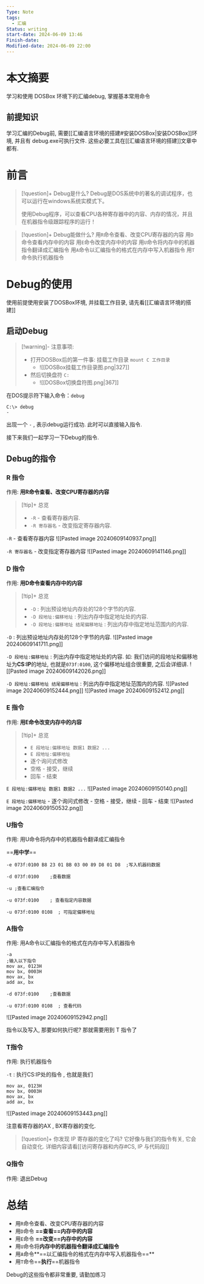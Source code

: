 ```yaml
---
Type: Note
tags:
  - 汇编
Status: writing
start-date: 2024-06-09 13:46
Finish-date: 
Modified-date: 2024-06-09 22:00
---
```


# 本文摘要
学习和使用 DOSBox 环境下的汇编debug, 掌握基本常用命令

## 前提知识
学习汇编的Debug前, 需要[[汇编语言环境的搭建#安装DOSBox|安装DOSBox]]环境, 并且有 debug.exe可执行文件. 这些必要工具在[[汇编语言环境的搭建]]文章中都有. 


# 前言


> [!question]+ Debug是什么?
> Debug是DOS系统中的著名的调试程序，也可以运行在windows系统实模式下。
> 
> 使用Debug程序，可以查看CPU各种寄存器中的内容、内存的情况，并且在机器指令级跟踪程序的运行！


> [!question]+ Debug能做什么?
> 用`R`命令查看、改变CPU寄存器的内容
> 用`D`命令查看内存中的内容
> 用`E`命令改变内存中的内容
> 用`U`命令将内存中的机器指令翻译成汇编指令
> 用`A`命令以汇编指令的格式在内存中写入机器指令
> 用`T`命令执行机器指令


# Debug的使用
使用前提使用安装了DOSBox环境, 并挂载工作目录, 请先看[[汇编语言环境的搭建]]
## 启动Debug
> [!warning]- 注意事项:
> - 打开DOSBox后的第一件事: 挂载工作目录 `mount C 工作目录`
> 	- ![[DOSBox挂载工作目录图.png|327]]
> - 然后切换盘符 `C:`
> 	- ![[DOSBox切换盘符图.png|367]]

在DOS提示符下输入命令：`debug`
```z80
C:\> debug
-
```
出现一个 `-` , 表示debug运行成功. 此时可以直接输入指令. 

接下来我们一起学习一下Debug的指令.
## Debug的指令

### R 指令
作用: **用R命令查看、改变CPU寄存器的内容**
> [!tip]+ 总览
> - `-R` - 查看寄存器内容.
> - `-R 寄存器名` - 改变指定寄存器内容.


`-R` - 查看寄存器内容
![[Pasted image 20240609140937.png]]


`-R 寄存器名` - 改变指定寄存器内容
![[Pasted image 20240609141146.png]]


### D 指令
作用: **用D命令查看内存中的内容**
> [!tip]+ 总览
> - `-D` :  列出预设地址内存处的128个字节的内容.
> - `-D 段地址:偏移地址` : 列出内存中指定地址处的内容.
> - `-D 段地址:偏移地址 结尾偏移地址` : 列出内存中指定地址范围内的内容.

`-D` :  列出预设地址内存处的128个字节的内容.
![[Pasted image 20240609141711.png]]

 
 `-D 段地址:偏移地址` : 列出内存中指定地址处的内容. 如: 我们访问的段地址和偏移地址为**CS:IP**的地址, 也就是`073f:0100`, 这个偏移地址组合很重要, 之后会详细讲.
 ![[Pasted image 20240609142026.png]]
 
`-D 段地址:偏移地址 结尾偏移地址` : 列出内存中指定地址范围内的内容.
![[Pasted image 20240609152444.png]]
![[Pasted image 20240609152412.png]]

### E 指令
作用: **用E命令改变内存中的内容**

> [!tip]+ 总览
> -  `E 段地址:偏移地址 数据1 数据2 ...`
> -  `E 段地址:偏移地址`
> 	-  逐个询问式修改
> 	-  空格 - 接受，继续
> 	-  回车 - 结束

`E 段地址:偏移地址 数据1 数据2 ...`
![[Pasted image 20240609150140.png]]

  `E 段地址:偏移地址`
 	-  逐个询问式修改
 	-  空格 - 接受，继续
 	-  回车 - 结束
![[Pasted image 20240609150532.png]]

### U指令
作用: 用U命令将内存中的机器指令翻译成汇编指令

==**用中学**==
```z80
-e 073f:0100 B8 23 01 BB 03 00 89 D8 01 D8  ;写入机器码数据

-d 073f:0100    ;查看数据

-u ;查看汇编指令

-u 073f:0100    ; 查看指定内容数据

-u 073f:0100 0108  ; 可指定偏移地址
```


### A指令
作用: 用A命令以汇编指令的格式在内存中写入机器指令

```z80
-a
;输入以下指令
mov ax, 0123H
mov bx, 0003H
mov ax, bx
add ax, bx

-d 073f:0100    ;查看数据

-u 073f:0100 0108  ; 查看代码
```

![[Pasted image 20240609152942.png]]

指令以及写入, 那要如何执行呢? 那就需要用到 T 指令了
### T指令
作用: 执行机器指令

`-t` :  执行CS:IP处的指令 , 也就是我们
```z80
mov ax, 0123H
mov bx, 0003H
mov ax, bx
add ax, bx
```

![[Pasted image 20240609153443.png]]

注意看寄存器的AX , BX寄存器的变化. 


> [!question]+ 你发现 IP 寄存器的变化了吗? 
> 它好像与我们的指令有关, 它会自动变化.  详细内容请看[[访问寄存器和内存#CS, IP 与代码段]]


### Q指令
作用: 退出Debug


# 总结
- 用`R`命令查看、改变CPU寄存器的内容  
- 用`D`命令 **==查看==内存中的内容**  
- 用`E`命令 **==改变==内存中的内容**  
- 用`U`命令将**内存中的机器指令翻译成汇编指令**  
- 用`A`命令**==以汇编指令的格式在内存中写入机器指令==**  
- 用`T`命令==**执行**==机器指令


Debug的这些指令都非常重要, 请勤加练习